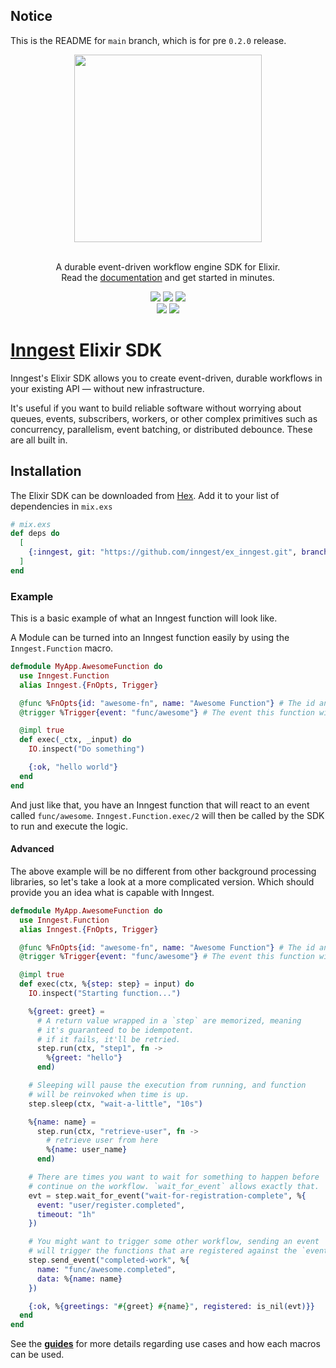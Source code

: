 ## Notice

This is the README for `main` branch, which is for pre `0.2.0` release.

<!-- MDOC ! -->

<div align="center">
  <a href="https://www.inngest.com"><img src="https://user-images.githubusercontent.com/306177/191580717-1f563f4c-31e3-4aa0-848c-5ddc97808a9a.png" width="300" /></a>
  <br/>
  <br/>
  <p>
    A durable event-driven workflow engine SDK for Elixir.<br />
    Read the <a href="https://www.inngest.com/docs?ref=github-inngest-elixir-readme">documentation</a> and get started in minutes.
  </p>
  <p>
    <a href="https://github.com/darwin67/ex-inngest/actions/workflows/ci.yml"><img src="https://github.com/darwin67/ex-inngest/actions/workflows/ci.yml/badge.svg"></a>
    <a href="https://hex.pm/packages/inngest"><img src="https://img.shields.io/hexpm/v/inngest.svg" /></a>
    <a href="https://hexdocs.pm/inngest/"><img src="https://img.shields.io/badge/hex-docs-lightgreen.svg" /></a>
    <br/>
    <a href="https://www.inngest.com/discord"><img src="https://img.shields.io/discord/842170679536517141?label=discord" /></a>
    <a href="https://twitter.com/inngest"><img src="https://img.shields.io/twitter/follow/inngest?style=social" /></a>
  </p>
</div>

# [Inngest](https://www.inngest.com) Elixir SDK

Inngest's Elixir SDK allows you to create event-driven, durable workflows in your
existing API — without new infrastructure.

It's useful if you want to build reliable software without worrying about queues,
events, subscribers, workers, or other complex primitives such as concurrency,
parallelism, event batching, or distributed debounce. These are all built in.

## Installation

The Elixir SDK can be downloaded from [Hex](https://hex.pm/packages/inngest). Add it
to your list of dependencies in `mix.exs`

``` elixir
# mix.exs
def deps do
  [
    {:inngest, git: "https://github.com/inngest/ex_inngest.git", branch: "main"}
  ]
end
```

### Example

This is a basic example of what an Inngest function will look like.

A Module can be turned into an Inngest function easily by using the `Inngest.Function`
macro.

``` elixir
defmodule MyApp.AwesomeFunction do
  use Inngest.Function
  alias Inngest.{FnOpts, Trigger}

  @func %FnOpts{id: "awesome-fn", name: "Awesome Function"} # The id and name of the function
  @trigger %Trigger{event: "func/awesome"} # The event this function will react to

  @impl true
  def exec(_ctx, _input) do
    IO.inspect("Do something")

    {:ok, "hello world"}
  end
end
```

And just like that, you have an Inngest function that will react to an event called `func/awesome`.
`Inngest.Function.exec/2` will then be called by the SDK to run and execute the logic.

#### Advanced

The above example will be no different from other background processing libraries, so let's take a
look at a more complicated version. Which should provide you an idea what is capable with Inngest.

``` elixir
defmodule MyApp.AwesomeFunction do
  use Inngest.Function
  alias Inngest.{FnOpts, Trigger}

  @func %FnOpts{id: "awesome-fn", name: "Awesome Function"} # The id and name of the function
  @trigger %Trigger{event: "func/awesome"} # The event this function will react to

  @impl true
  def exec(ctx, %{step: step} = input) do
    IO.inspect("Starting function...")

    %{greet: greet} =
      # A return value wrapped in a `step` are memorized, meaning
      # it's guaranteed to be idempotent.
      # if it fails, it'll be retried.
      step.run(ctx, "step1", fn ->
        %{greet: "hello"}
      end)

    # Sleeping will pause the execution from running, and function
    # will be reinvoked when time is up.
    step.sleep(ctx, "wait-a-little", "10s")

    %{name: name} =
      step.run(ctx, "retrieve-user", fn ->
        # retrieve user from here
        %{name: user_name}
      end)

    # There are times you want to wait for something to happen before
    # continue on the workflow. `wait_for_event` allows exactly that.
    evt = step.wait_for_event("wait-for-registration-complete", %{
      event: "user/register.completed",
      timeout: "1h"
    })

    # You might want to trigger some other workflow, sending an event
    # will trigger the functions that are registered against the `event`.
    step.send_event("completed-work", %{
      name: "func/awesome.completed",
      data: %{name: name}
    })

    {:ok, %{greetings: "#{greet} #{name}", registered: is_nil(evt)}}
  end
end
```

See the **[guides](https://hexdocs.pm/inngest)** for more details regarding use cases and how each macros can be used.

<!-- MDOC ! -->

[inngest]: https://www.inngest.com
